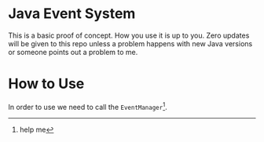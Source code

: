 # Java Event System
This is a basic proof of concept. How you use it is up to you. 
Zero updates will be given to this repo unless a problem happens with new Java versions or someone points out a problem to me.

# How to Use 
In order to use we need to call the `EventManager`[^1].


[^1]: help me
